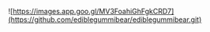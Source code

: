 ![https://images.app.goo.gl/MV3FoahiGhFgkCRD7](https://github.com/ediblegummibear/ediblegummibear.git)
<!---
ediblegummibear/ediblegummibear is a ✨ special ✨ repository because its `README.md` (this file) appears on your GitHub profile.
You can click the Preview link to take a look at your changes.
--->
